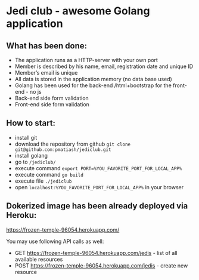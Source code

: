 # Jedi club - awesome Golang application

## What has been done:
* The application runs as a HTTP-server with your own port
* Member is described by his name, email, registration date and unique ID
* Member’s email is unique
* All data is stored in the application memory (no data base used)
* Golang has been used for the back-end /html+bootstrap for the front-end - no js
* Back-end side form validation
* Front-end side form validation

## How to start:
* install git
* download the repository from github `git clone git@github.com:pmatiash/jediclub.git`
* install golang
* go to `/jediclub/`
* execute command `export PORT=%YOU_FAVORITE_PORT_FOR_LOCAL_APP%` 
* execute command `go build`
* execute file `./jediclub` 
* open `localhost:%YOU_FAVORITE_PORT_FOR_LOCAL_APP%` in your browser

## Dokerized image has been already deployed via Heroku:
https://frozen-temple-96054.herokuapp.com/

You may use following API calls as well:
* GET https://frozen-temple-96054.herokuapp.com/jedis - list of all available resources
* POST https://frozen-temple-96054.herokuapp.com/jedis - create new resource
